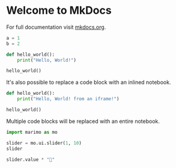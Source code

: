 # Welcome to MkDocs

For full documentation visit [mkdocs.org](https://www.mkdocs.org).


```python
a = 1
b = 2
```

<div>
<marimo-button>

```python
def hello_world():
    print("Hello, World!")

hello_world()
```
</marimo-button>
</div>

It's also possible to replace a code block with an inlined notebook.

<div>
<marimo-iframe>

```python
def hello_world():
    print("Hello, World! from an iframe!")

hello_world()
```
</marimo-iframe>
</div>

Multiple code blocks will be replaced with an entire notebook.

<div>
<marimo-iframe>

```python
import marimo as mo
```

```python
slider = mo.ui.slider(1, 10)
slider
```

```python
slider.value * "🍃"
```
</marimo-iframe>
</div>

<!-- Optionally configure how buttons and iframes are rendered. -->
<!-- Configuration must come _before_ the main extractor script is loaded. -->
<script type="text/x-codesend-config">
configureMarimoButtons({title: "Open in a marimo notebook"});
configureMarimoIframes({height: "400px"});
</script>
<script src="extractor.js"></script>
